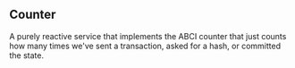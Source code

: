 ## Counter

A purely reactive service that implements the ABCI counter that just counts how many times we've sent a transaction, asked for a hash, or committed the state.